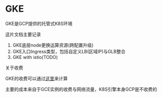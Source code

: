 # GKE

GKE是GCP提供的托管式K8S环境

这片文档主要记录

1. GKE底层node更换运算资源(跨配置升级)
2. GKE入口Ingress类型，包括自定义LB(区域IP)与GLB整合
3. GKE with istio(TODO)


关于收费

GKE的收费可以通过[这里](https://cloud.google.com/products/calculator/)来计算

主要的成本来自于GCE实例的收费与网络流量，K8S引擎本身GCP是不收费的
